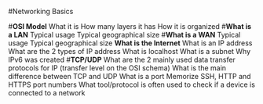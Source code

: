 #Networking Basics


#**OSI Model**
What it is
How many layers it has
How it is organized
#**What is a LAN**
Typical usage
Typical geographical size
#**What is a WAN**
Typical usage
Typical geographical size
**What is the Internet**
What is an IP address
What are the 2 types of IP address
What is localhost
What is a subnet
Why IPv6 was created
#**TCP/UDP**
What are the 2 mainly used data transfer protocols for IP (transfer level on the OSI schema)
What is the main difference between TCP and UDP
What is a port
Memorize SSH, HTTP and HTTPS port numbers
What tool/protocol is often used to check if a device is connected to a network
